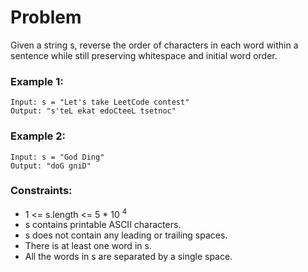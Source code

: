 # Problem

Given a string s, reverse the order of characters in each word within a sentence while still preserving whitespace and initial word order.

### Example 1:

```
Input: s = "Let's take LeetCode contest"
Output: "s'teL ekat edoCteeL tsetnoc"
```

### Example 2:
```
Input: s = "God Ding"
Output: "doG gniD"
```

### Constraints:
- 1 <= s.length <= 5 * 10 <sup> 4 </sup>
- s contains printable ASCII characters.
- s does not contain any leading or trailing spaces.
- There is at least one word in s.
- All the words in s are separated by a single space.


